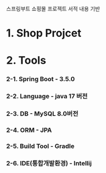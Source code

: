 스프링부트 쇼핑몰 프로젝트 서적 내용 기반

# 1. Shop Projcet

# 2. Tools
### 2-1. Spring Boot - 3.5.0
### 2-2. Language - java 17 버전
### 2-3. DB - MySQL 8.0버전
### 2-4. ORM - JPA
### 2-5. Build Tool - Gradle
### 2-6. IDE(통합개발환경) - Intellij




